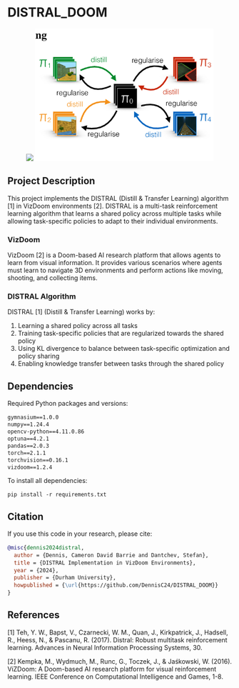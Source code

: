 # DISTRAL_DOOM

<p align="center">
  <img src="1*6ButB0aNnpx0OHBS9dDt7w.gif" width="400" />
  <img src="llustration-of-the-Distral-framework.png" width="400" />
</p>

## Project Description
This project implements the DISTRAL (Distill & Transfer Learning) algorithm [1] in VizDoom environments [2]. DISTRAL is a multi-task reinforcement learning algorithm that learns a shared policy across multiple tasks while allowing task-specific policies to adapt to their individual environments.

### VizDoom
VizDoom [2] is a Doom-based AI research platform that allows agents to learn from visual information. It provides various scenarios where agents must learn to navigate 3D environments and perform actions like moving, shooting, and collecting items.

### DISTRAL Algorithm
DISTRAL [1] (Distill & Transfer Learning) works by:
1. Learning a shared policy across all tasks
2. Training task-specific policies that are regularized towards the shared policy
3. Using KL divergence to balance between task-specific optimization and policy sharing
4. Enabling knowledge transfer between tasks through the shared policy

## Dependencies
Required Python packages and versions:
```
gymnasium==1.0.0
numpy==1.24.4
opencv-python==4.11.0.86
optuna==4.2.1
pandas==2.0.3
torch==2.1.1
torchvision==0.16.1
vizdoom==1.2.4
```

To install all dependencies:
```
pip install -r requirements.txt
```

## Citation
If you use this code in your research, please cite:
```bibtex
@misc{dennis2024distral,
  author = {Dennis, Cameron David Barrie and Dantchev, Stefan},
  title = {DISTRAL Implementation in VizDoom Environments},
  year = {2024},
  publisher = {Durham University},
  howpublished = {\url{https://github.com/DennisC24/DISTRAL_DOOM}}
}
```

## References

[1] Teh, Y. W., Bapst, V., Czarnecki, W. M., Quan, J., Kirkpatrick, J., Hadsell, R., Heess, N., & Pascanu, R. (2017). Distral: Robust multitask reinforcement learning. Advances in Neural Information Processing Systems, 30.

[2] Kempka, M., Wydmuch, M., Runc, G., Toczek, J., & Jaśkowski, W. (2016). ViZDoom: A Doom-based AI research platform for visual reinforcement learning. IEEE Conference on Computational Intelligence and Games, 1-8.